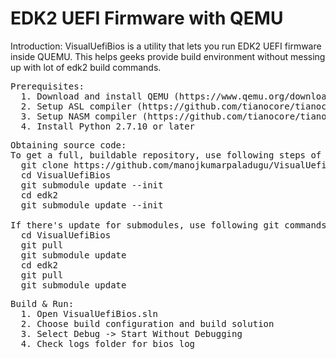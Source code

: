 # EDK2 UEFI Firmware with QEMU

Introduction:
VisualUefiBios is a utility that lets you run EDK2 UEFI firmware inside QUEMU. This helps geeks provide build environment without messing up with lot of edk2 build commands. 

<pre>
Prerequisites:
  1. Download and install QEMU (https://www.qemu.org/download)
  2. Setup ASL compiler (https://github.com/tianocore/tianocore.github.io/wiki/Asl-Setup)
  3. Setup NASM compiler (https://github.com/tianocore/tianocore.github.io/wiki/Nasm-Setup)
  4. Install Python 2.7.10 or later
</pre>

<pre>
Obtaining source code:
To get a full, buildable repository, use following steps of git command
  git clone https://github.com/manojkumarpaladugu/VisualUefiBios.git
  cd VisualUefiBios
  git submodule update --init
  cd edk2
  git submodule update --init

If there's update for submodules, use following git commands to get the latest submodules code
  cd VisualUefiBios
  git pull
  git submodule update
  cd edk2
  git pull
  git submodule update
</pre>

<pre>
Build & Run:
  1. Open VisualUefiBios.sln
  2. Choose build configuration and build solution
  3. Select Debug -> Start Without Debugging
  4. Check logs folder for bios log
</pre>
